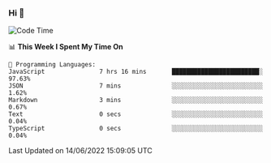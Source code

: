 ### Hi 👋

<!--START_SECTION:waka-->
![Code Time](http://img.shields.io/badge/Code%20Time-138%20hrs%2036%20mins-blue)

📊 **This Week I Spent My Time On** 

```text
💬 Programming Languages: 
JavaScript               7 hrs 16 mins       ████████████████████████░   97.63% 
JSON                     7 mins              ░░░░░░░░░░░░░░░░░░░░░░░░░   1.62% 
Markdown                 3 mins              ░░░░░░░░░░░░░░░░░░░░░░░░░   0.67% 
Text                     0 secs              ░░░░░░░░░░░░░░░░░░░░░░░░░   0.04% 
TypeScript               0 secs              ░░░░░░░░░░░░░░░░░░░░░░░░░   0.04%

```


 Last Updated on 14/06/2022 15:09:05 UTC
<!--END_SECTION:waka-->

